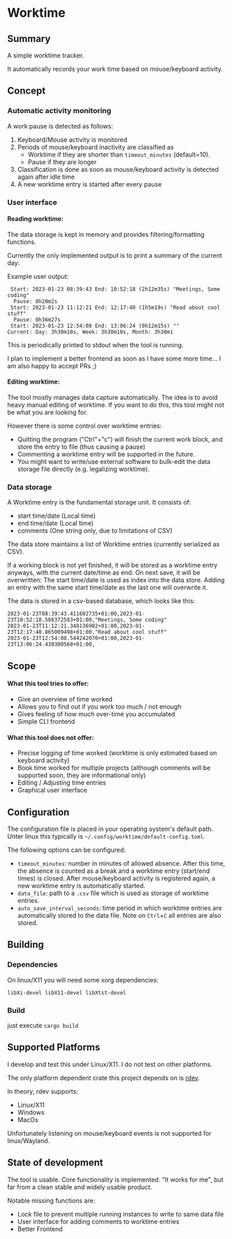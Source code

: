 # Worktime
## Summary
A simple worktime tracker.

It automatically records your work time based on mouse/keyboard activity.

## Concept

### Automatic activity monitoring
A work pause is detected as follows:

1. Keyboard/Mouse activity is monitored
2. Periods of mouse/keyboard inactivity are classified as
    - Worktime if they are shorter than `timeout_minutes` (default=10).
    - Pause if they are longer
3. Classification is done as soon as mouse/keyboard activity is detected again after idle time
4. A new worktime entry is started after every pause

### User interface

#### Reading worktime:
The data storage is kept in memory and provides filtering/formatting functions.

Currently the only implemented output is to print a summary of the current day:

Example user output:
```
 Start: 2023-01-23 08:39:43 End: 10:52:18 (2h12m35s) "Meetings, Some coding"
  Pause: 0h20m2s
 Start: 2023-01-23 11:12:21 End: 12:17:40 (1h5m19s) "Read about cool stuff"
  Pause: 0h36m27s
 Start: 2023-01-23 12:54:08 End: 13:06:24 (0h12m15s) ""
Current: Day: 3h30m10s, Week: 3h30m10s, Month: 3h30m1
```

This is periodically printed to stdout when the tool is running.

I plan to implement a better frontend as soon as I have some more time... I am also happy to accept PRs ;)

#### Editing worktime:
The tool mostly manages data capture automatically. The idea is to avoid heavy manual editing of worktime. If you want to do this, this tool might not be what you are looking for.

However there is some control over worktime entries:

- Quitting the program ("Ctrl"+"c") will finish the current work block, and store the entry to file (thus causing a pause)
- Commenting a worktime entry will be supported in the future.
- You might want to write/use external software to bulk-edit the data storage file directly (e.g. legalizing worktime).

### Data storage
A Worktime entry is the fundamental storage unit. It consists of:

- start time/date (Local time)
- end time/date (Local time)
- comments (One string only, due to limitations of CSV)

The data store maintains a list of Worktime entries (currently serialized as CSV).

If a working block is not yet finished, it will be stored as a worktime entry anyways, with the current date/time as end.
On next save, it will be overwritten:
The start time/date is used as index into the data store. Adding an entry with the same start time/date as the last one will overwrite it.

The data is stored in a csv-based database, which looks like this:
```
2023-01-23T08:39:43.411602735+01:00,2023-01-23T10:52:18.508372583+01:00,"Meetings, Some coding"
2023-01-23T11:12:21.348136902+01:00,2023-01-23T12:17:40.865009498+01:00,"Read about cool stuff"
2023-01-23T12:54:08.544242070+01:00,2023-01-23T13:06:24.430300568+01:00,
```

## Scope
#### What this tool tries to offer:
- Give an overview of time worked
- Allows you to find out if you work too much / not enough
- Gives feeling of how much over-time you accumulated
- Simple CLI frontend

#### What this tool does not offer:
- Precise logging of time worked (worktime is only estimated based on keyboard activity)
- Book time worked for multiple projects (although comments will be supported soon, they are informational only)
- Editing / Adjusting time entries
- Graphical user interface

## Configuration
The configuration file is placed in your operating system's default path. Unter linux this typically is `~/.config/worktime/default-config.toml`.

The following options can be configured:

- `timeout_minutes`: number in minutes of allowed absence. After this time, the absence is counted as a break and a worktime entry (start/end times) is closed. After mouse/keyboard activity is registered again, a new worktime entry is automatically started.
- `data_file`: path to a `.csv` file which is used as storage of worktime entries.
- `auto_save_interval_seconds`: time period in which worktime entries are automatically stored to the data file. Note on `Ctrl`+`C` all entries are also stored.

## Building
### Dependencies
On linux/X11 you will need some xorg dependencies:
```
libXi-devel libX11-devel libXtst-devel
```

### Build
just execute `cargo build`


## Supported Platforms
I develop and test this under Linux/X11. I do not test on other platforms.

The only platform dependent crate this project depends on is [rdev](https://github.com/Narsil/rdev).

In theory, rdev supports:
- Linux/X11
- Windows
- MacOs

Unfortunately listening on mouse/keyboard events is not supported for linux/Wayland.

## State of development
The tool is usable. Core functionality is implemented. "It works for me", but far from a clean stable and widely usable product.

Notable missing functions are:
- Lock file to prevent multiple running instances to write to same data file
- User interface for adding comments to worktime entries
- Better Frontend

